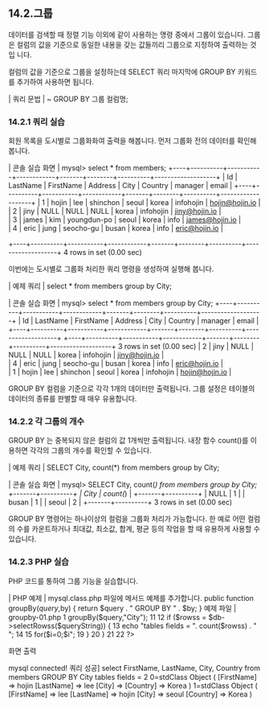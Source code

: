 
## 14.2.그룹 
데이터를 검색할 때 정렬 기능 이외에 같이 사용하는 명령 중에서 그룹이 있습니다. 그룹 
은 컬럼의 값을 기준으로 동일한 내용을 갖는 값들끼리 그룹으로 지정하여 출력하는 것입 
니다.  

컬럼의 값을 기준으로 그룹을 설정하는데 SELECT 쿼리 마지막에 GROUP BY 키워드를 추가하여 사용하면 됩니다. 

| 쿼리 문법 | 
~ GROUP BY 그룹 컬럼명; 

### 14.2.1 쿼리 실습 
회원 목록을 도시별로 그룹화화여 출력을 해봅니다. 먼저 그룹화 전의 데이터를 확인해 봅니다. 

| 콘솔 실습 화면 | 
mysql> select * from members; +----+----------+-----------+------------+-------+--------+----------+-------------------+ | Id | LastName | FirstName | Address  | City | Country | manager  | email | +----+----------+-----------+------------+-------+--------+----------+-------------------+ 
| 1 | hojin  | lee  | shinchon  | seoul | korea | infohojin | hojin@hojin.io  |  
| 2 | jiny  | NULL  | NULL  | NULL | korea | infohojin | jiny@hojin.io  |  
| 3 | james  | kim  | youngdun-po | seoul | korea | info  | james@hojin.io  |  
| 4 | eric  | jung  | seocho-gu | busan | korea | info  | eric@hojin.io  |  

+----+----------+-----------+------------+-------+--------+----------+-------------------+ 4 rows in set (0.00 sec) 

이번에는 도시별로 그룹화 처리한 쿼리 명령을 생성하여 실행해 봅니다. 

| 예제 쿼리 | 
select * from members group by City; 

| 콘솔 실습 화면 | 
mysql> select * from members group by City; +----+----------+-----------+------------+-------+--------+----------+-------------------+ | Id | LastName | FirstName | Address  | City | Country | manager  | email | +----+----------+-----------+------------+-------+--------+----------+-------------------+ +----+----------+-----------+------------+-------+--------+----------+-------------------+ 3 rows in set (0.00 sec) 
| 2 | jiny  | NULL  | NULL  | NULL | korea | infohojin | jiny@hojin.io  |  
| 4 | eric  | jung  | seocho-gu | busan | korea | info  | eric@hojin.io  |  
| 1 | hojin  | lee  | shinchon  | seoul | korea | infohojin | hojin@hojin.io  |  

GROUP BY 컬럼을 기준으로 각각 1개의 데이터만 출력됩니다. 그룹 설정은 테이블의 데이터의 종류를 판별할 때 매우 유용합니다. 

### 14.2.2 각 그룹의 개수 
GROUP BY 는 중복되지 않은 컬럼의 값 1개씩만 출력됩니다. 내장 함수 count()를 이 
용하면 각각의 그룹의 개수를 확인할 수 있습니다. 

| 예제 쿼리 | 
SELECT City, count(*) from members group by City; 

| 콘솔 실습 화면 | 
mysql> SELECT City, count(*) from members group by City; +-------+----------+ | City | count(*) | +-------+----------+ | NULL | 1 | | busan | 1 | | seoul | 2 | +-------+----------+ 3 rows in set (0.00 sec) 

GROUP BY 명령어는 하나이상의 컬럼을 그룹화 처리가 가능합니다. 한 예로 어떤 컬럼 의 수를 카운트하거나 최대값, 최소값, 합계, 평균 등의 작업을 할 때 유용하게 사용할 수 
있습니다. 

### 14.2.3 PHP 실습 
PHP 코드를 통하여 그룹 기능을 실습합니다. 

| PHP 예제 | 
mysql.class.php 파일에 메서드 예제를 추가합니다. 
public function groupBy($query,$by) { return $query . " GROUP BY " . $by; } 
예제 파일 | groupby-01.php 
1 <?php 2 3 include "dbinfo.php"; 4 include "mysql.class.php"; 5 6 // ++ Mysqli DB 연결. 7 $db = new JinyMysql(); 8 9 $query = "select FirstName, LastName, City, Country from members"; 10 $queryString = $db->groupBy($query,"City"); 11 12 if ($rowss = $db->selectRowss($queryString)) { 13 echo "tables fields = ". count($rowss) . "<br>"; 14 15 for($i=0;$i<count($rowss);$i++) { 16 echo $i."="; 17 print_r($rowss[$i]); 18 echo "<br>"; 
19 } 
20 } 21 22 ?> 


화면 출력 

mysql connected! 쿼리 성공] select FirstName, LastName, City, Country from members GROUP BY City tables fields = 2 0=stdClass Object ( [FirstName] => hojin [LastName] => lee [City] => [Country] => Korea ) 1=stdClass Object ( [FirstName] => lee [LastName] => hojin [City] => seoul [Country] => Korea ) 
